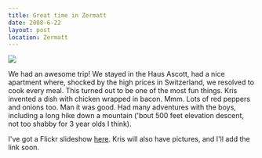 ```yaml
---
title: Great time in Zermatt
date: 2008-6-22
layout: post
location: Zermatt
---
```


![](http://farm4.static.flickr.com/3204/2600914434_8d3ee81b88_m.jpg)
  
We had an awesome trip! We stayed in the Haus Ascott, had a nice apartment
where, shocked by the high prices in Switzerland, we resolved to cook every
meal. This turned out to be one of the most fun things. Kris invented a
dish with chicken wrapped in bacon. Mmm. Lots of red peppers and onions
too. Man it was good. Had many adventures with the boys, including a long
hike down a mountain ('bout 500 feet elevation descent, not too shabby
for 3 year olds I think).
  
  
I've got a Flickr slideshow [here](http://flickr.com/photos/ripsawridge/sets/72157605748481978/show/).
Kris will also have pictures, and I'll add the link soon.
